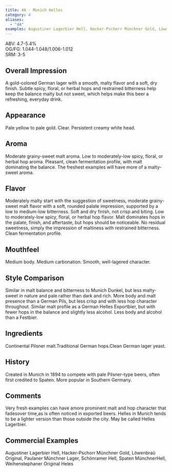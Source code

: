 ```yaml
---
title: 4A - Munich Helles
category: 4
aliases: 
  - "4A"
examples: Augustiner Lagerbier Hell, Hacker-Pschorr Münchner Gold, Löwenbraü Original, Paulaner Münchner Lager, Schönramer Hell, Spaten MünchnerHell, Weihenstephaner Original Heles
---
```


ABV: 4.7-5.4%  
OG/FG: 1.044-1.048/1.006-1.012  
SRM: 3-5  

## Overall Impression
A gold-colored German lager with a smooth, malty flavor and a soft, dry finish. Subtle spicy, floral, or herbal hops and restrained bitterness help keep the balance malty but not sweet, which helps make this beer a refreshing, everyday drink.

## Appearance
Pale yellow to pale gold. Clear. Persistent creamy white head.

## Aroma
Moderate grainy-sweet malt aroma. Low to moderately-low spicy, floral, or herbal hop aroma. Pleasant, clean fermentation profile, with malt dominating the balance. The freshest examples will have more of a malty-sweet aroma.

## Flavor
Moderately malty start with the suggestion of sweetness, moderate grainy-sweet malt flavor with a soft, rounded palate impression, supported by a low to medium-low bitterness. Soft and dry finish, not crisp and biting. Low to moderately-low spicy, floral, or herbal hop flavor. Malt dominates hops in the palate, finish, and aftertaste, but hops should be noticeable. No residual sweetness, simply the impression of maltiness with restrained bitterness. Clean fermentation profile.

## Mouthfeel
Medium body. Medium carbonation. Smooth, well-lagered character.

## Style Comparison
Similar in malt balance and bitterness to Munich Dunkel, but less malty-sweet in nature and pale rather than dark and rich. More body and malt presence than a German Pils, but less crisp and with less hop character throughout. Similar malt profile as a German Helles Exportbier, but with fewer hops in the balance and slightly less alcohol. Less body and alcohol than a Festbier.

## Ingredients
Continental Pilsner malt.Traditional German hops.Clean German lager yeast.

## History
Created in Munich in 1894 to compete with pale Pilsner-type beers, often first credited to Spaten. More popular in Southern Germany.

## Comments
Very fresh examples can have amore prominent malt and hop character that fadesover time,as is often noticed in exported beers. Helles in Munich tends to be a lighter version than those outside the city. May be called Helles Lagerbier.

## Commercial Examples
Augustiner Lagerbier Hell, Hacker-Pschorr Münchner Gold, Löwenbraü Original, Paulaner Münchner Lager, Schönramer Hell, Spaten MünchnerHell, Weihenstephaner Original Heles